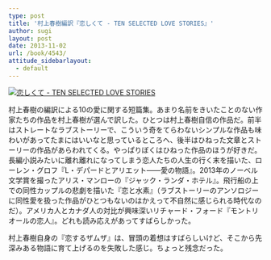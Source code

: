 ```yaml
---
type: post
title: '村上春樹編訳『恋しくて - TEN SELECTED LOVE STORIES』'
author: sugi
layout: post
date: 2013-11-02
url: /book/4543/
attitude_sidebarlayout:
  - default
---
```

<a href="http://www.amazon.co.jp/exec/obidos/ASIN/4120045358/chezsugi-22/ref=nosim/" onclick="_gaq.push(['_trackEvent', 'outbound-article', 'http://www.amazon.co.jp/exec/obidos/ASIN/4120045358/chezsugi-22/ref=nosim/', '']);" name="amazletlink" target="_blank"><img src="http://i0.wp.com/ecx.images-amazon.com/images/I/51FYrDp2WEL._SL160_.jpg?w=660" alt="恋しくて - TEN SELECTED LOVE STORIES" class="alignleft"  data-recalc-dims="1" /></a>

村上春樹の編訳による10の愛に関する短篇集。あまり名前をきいたことのない作家たちの作品を村上春樹が選んで訳した。ひとつは村上春樹自信の作品だ。前半はストレートなラブストーリーで、こういう奇をてらわないシンプルな作品も味わいがあってたまにはいいなと思っているところへ、後半はひねった文章とストーリーの作品があらわれてくる。やっぱりぼくはひねった作品のほうが好きだ。長編小説みたいに離れ離れになってしまう恋人たちの人生の行く末を描いた、ローレン・グロフ『L・デパードとアリエット――愛の物語』。2013年のノーベル文学賞を撮ったアリス・マンローの『ジャック・ランダ・ホテル』。飛行船の上での同性カップルの悲劇を描いた『恋と水素』（ラブストーリーのアンソロジーに同性愛を扱った作品がひとつもないのはかえって不自然に感じられる時代なのだ）。アメリカ人とカナダ人の対比が興味深いリチャード・フォード『モントリオールの恋人』。どれも読み応えがあってすばらしかった。

村上春樹自身の『恋するザムザ』は、冒頭の着想はすばらしいけど、そこから先深みある物語に育て上げるのを失敗した感じ。ちょっと残念だった。
